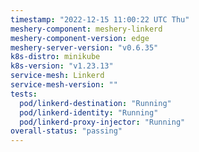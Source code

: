 ```yaml
---
timestamp: "2022-12-15 11:00:22 UTC Thu"
meshery-component: meshery-linkerd
meshery-component-version: edge
meshery-server-version: "v0.6.35"
k8s-distro: minikube
k8s-version: "v1.23.13"
service-mesh: Linkerd
service-mesh-version: ""
tests:
  pod/linkerd-destination: "Running"
  pod/linkerd-identity: "Running"
  pod/linkerd-proxy-injector: "Running"
overall-status: "passing"
---
```

